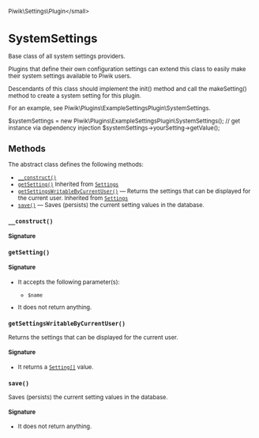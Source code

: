 <small>Piwik\Settings\Plugin\</small>

SystemSettings
==============

Base class of all system settings providers.

Plugins that define their own configuration settings
can extend this class to easily make their system settings available to Piwik users.

Descendants of this class should implement the init() method and call the
makeSetting() method to create a system setting for this plugin.

For an example, see Piwik\Plugins\ExampleSettingsPlugin\SystemSettings.

$systemSettings = new Piwik\Plugins\ExampleSettingsPlugin\SystemSettings(); // get instance via dependency injection
$systemSettings->yourSetting->getValue();

Methods
-------

The abstract class defines the following methods:

- [`__construct()`](#__construct)
- [`getSetting()`](#getsetting) Inherited from [`Settings`](../../../Piwik/Settings/Settings.md)
- [`getSettingsWritableByCurrentUser()`](#getsettingswritablebycurrentuser) &mdash; Returns the settings that can be displayed for the current user. Inherited from [`Settings`](../../../Piwik/Settings/Settings.md)
- [`save()`](#save) &mdash; Saves (persists) the current setting values in the database.

<a name="__construct" id="__construct"></a>
<a name="__construct" id="__construct"></a>
### `__construct()`

#### Signature


<a name="getsetting" id="getsetting"></a>
<a name="getSetting" id="getSetting"></a>
### `getSetting()`

#### Signature

-  It accepts the following parameter(s):
    - `$name`
      
- It does not return anything.

<a name="getsettingswritablebycurrentuser" id="getsettingswritablebycurrentuser"></a>
<a name="getSettingsWritableByCurrentUser" id="getSettingsWritableByCurrentUser"></a>
### `getSettingsWritableByCurrentUser()`

Returns the settings that can be displayed for the current user.

#### Signature

- It returns a [`Setting[]`](../../../Piwik/Settings/Setting.md) value.

<a name="save" id="save"></a>
<a name="save" id="save"></a>
### `save()`

Saves (persists) the current setting values in the database.

#### Signature

- It does not return anything.

